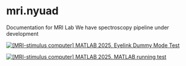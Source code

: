 # mri.nyuad



Documentation for MRI Lab
We have spectroscopy pipeline under development



[![[MRI-stimulus computer] MATLAB 2025, Eyelink Dummy Mode Test](https://github.com/BioMedicalImaging-Core-NYUAD/brainimaging-lab-documentation/actions/workflows/mri-stimulus-computer-matlab-eyetracker-test.yml/badge.svg)](https://github.com/BioMedicalImaging-Core-NYUAD/brainimaging-lab-documentation/actions/workflows/mri-stimulus-computer-matlab-eyetracker-test.yml)

[![[MRI-stimulus computer] MATLAB 2025, MATLAB running test](https://github.com/BioMedicalImaging-Core-NYUAD/brainimaging-lab-documentation/actions/workflows/mri-stimulus-computer-matlab-eyetracker-test.yml/badge.svg)](https://github.com/BioMedicalImaging-Core-NYUAD/brainimaging-lab-documentation/actions/workflows/mri-stimulus-computer-matlab-eyetracker-test.yml)